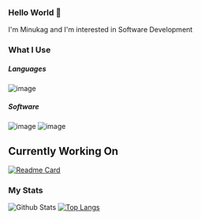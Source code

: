 ### Hello World 👋

I'm Minukag and I'm interested in Software Development

### What I Use
##### Languages
![image](https://img.shields.io/badge/Python-3776AB?style=for-the-badge&logo=python&logoColor=white)
##### Software
![image](https://img.shields.io/badge/MongoDB-4EA94B?style=for-the-badge&logo=mongodb&logoColor=white)
![image](https://img.shields.io/badge/Visual_Studio_Code-0078D4?style=for-the-badge&logo=visual%20studio%20code&logoColor=white)

## Currently Working On
[![Readme Card](https://github-readme-stats.vercel.app/api/pin/?username=minukag&repo=minukag&theme=tokyonight&hide_border=true)](https://github.com/anuraghazra/github-readme-stats)

### My Stats
![Github Stats](https://github-readme-stats.vercel.app/api?username=minukag&show_icons=true&theme=tokyonight&hide_border=true)
[![Top Langs](https://github-readme-stats.vercel.app/api/top-langs/?username=minukag&layout=compact&hide_border=true&theme=tokyonight)](https://github.com/anuraghazra/github-readme-stats)
